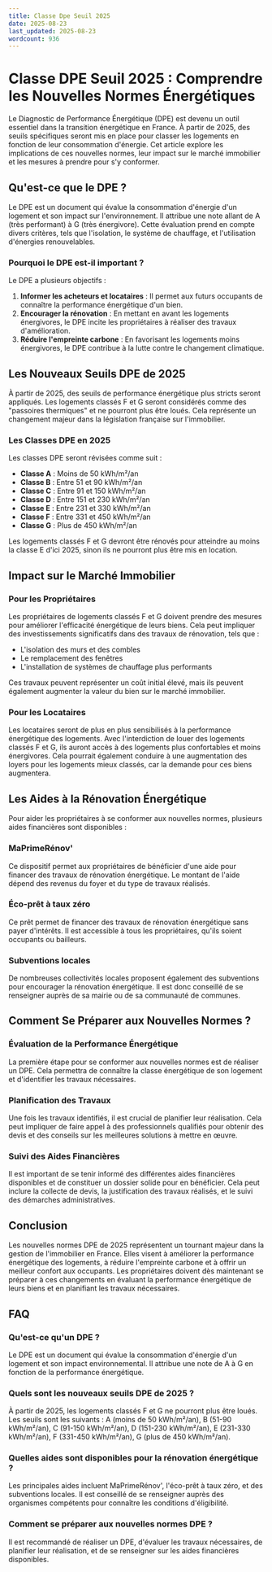 ```yaml
---
title: Classe Dpe Seuil 2025
date: 2025-08-23
last_updated: 2025-08-23
wordcount: 936
---
```


# Classe DPE Seuil 2025 : Comprendre les Nouvelles Normes Énergétiques

Le Diagnostic de Performance Énergétique (DPE) est devenu un outil essentiel dans la transition énergétique en France. À partir de 2025, des seuils spécifiques seront mis en place pour classer les logements en fonction de leur consommation d'énergie. Cet article explore les implications de ces nouvelles normes, leur impact sur le marché immobilier et les mesures à prendre pour s'y conformer.

## Qu'est-ce que le DPE ?

Le DPE est un document qui évalue la consommation d'énergie d'un logement et son impact sur l'environnement. Il attribue une note allant de A (très performant) à G (très énergivore). Cette évaluation prend en compte divers critères, tels que l'isolation, le système de chauffage, et l'utilisation d'énergies renouvelables.

### Pourquoi le DPE est-il important ?

Le DPE a plusieurs objectifs :

1. **Informer les acheteurs et locataires** : Il permet aux futurs occupants de connaître la performance énergétique d'un bien.
2. **Encourager la rénovation** : En mettant en avant les logements énergivores, le DPE incite les propriétaires à réaliser des travaux d'amélioration.
3. **Réduire l'empreinte carbone** : En favorisant les logements moins énergivores, le DPE contribue à la lutte contre le changement climatique.

## Les Nouveaux Seuils DPE de 2025

À partir de 2025, des seuils de performance énergétique plus stricts seront appliqués. Les logements classés F et G seront considérés comme des "passoires thermiques" et ne pourront plus être loués. Cela représente un changement majeur dans la législation française sur l'immobilier.

### Les Classes DPE en 2025

Les classes DPE seront révisées comme suit :

- **Classe A** : Moins de 50 kWh/m²/an
- **Classe B** : Entre 51 et 90 kWh/m²/an
- **Classe C** : Entre 91 et 150 kWh/m²/an
- **Classe D** : Entre 151 et 230 kWh/m²/an
- **Classe E** : Entre 231 et 330 kWh/m²/an
- **Classe F** : Entre 331 et 450 kWh/m²/an
- **Classe G** : Plus de 450 kWh/m²/an

Les logements classés F et G devront être rénovés pour atteindre au moins la classe E d'ici 2025, sinon ils ne pourront plus être mis en location.

## Impact sur le Marché Immobilier

### Pour les Propriétaires

Les propriétaires de logements classés F et G doivent prendre des mesures pour améliorer l'efficacité énergétique de leurs biens. Cela peut impliquer des investissements significatifs dans des travaux de rénovation, tels que :

- L'isolation des murs et des combles
- Le remplacement des fenêtres
- L'installation de systèmes de chauffage plus performants

Ces travaux peuvent représenter un coût initial élevé, mais ils peuvent également augmenter la valeur du bien sur le marché immobilier.

### Pour les Locataires

Les locataires seront de plus en plus sensibilisés à la performance énergétique des logements. Avec l'interdiction de louer des logements classés F et G, ils auront accès à des logements plus confortables et moins énergivores. Cela pourrait également conduire à une augmentation des loyers pour les logements mieux classés, car la demande pour ces biens augmentera.

## Les Aides à la Rénovation Énergétique

Pour aider les propriétaires à se conformer aux nouvelles normes, plusieurs aides financières sont disponibles :

### MaPrimeRénov'

Ce dispositif permet aux propriétaires de bénéficier d'une aide pour financer des travaux de rénovation énergétique. Le montant de l'aide dépend des revenus du foyer et du type de travaux réalisés.

### Éco-prêt à taux zéro

Ce prêt permet de financer des travaux de rénovation énergétique sans payer d'intérêts. Il est accessible à tous les propriétaires, qu'ils soient occupants ou bailleurs.

### Subventions locales

De nombreuses collectivités locales proposent également des subventions pour encourager la rénovation énergétique. Il est donc conseillé de se renseigner auprès de sa mairie ou de sa communauté de communes.

## Comment Se Préparer aux Nouvelles Normes ?

### Évaluation de la Performance Énergétique

La première étape pour se conformer aux nouvelles normes est de réaliser un DPE. Cela permettra de connaître la classe énergétique de son logement et d'identifier les travaux nécessaires.

### Planification des Travaux

Une fois les travaux identifiés, il est crucial de planifier leur réalisation. Cela peut impliquer de faire appel à des professionnels qualifiés pour obtenir des devis et des conseils sur les meilleures solutions à mettre en œuvre.

### Suivi des Aides Financières

Il est important de se tenir informé des différentes aides financières disponibles et de constituer un dossier solide pour en bénéficier. Cela peut inclure la collecte de devis, la justification des travaux réalisés, et le suivi des démarches administratives.

## Conclusion

Les nouvelles normes DPE de 2025 représentent un tournant majeur dans la gestion de l'immobilier en France. Elles visent à améliorer la performance énergétique des logements, à réduire l'empreinte carbone et à offrir un meilleur confort aux occupants. Les propriétaires doivent dès maintenant se préparer à ces changements en évaluant la performance énergétique de leurs biens et en planifiant les travaux nécessaires.

## FAQ

### Qu'est-ce qu'un DPE ?

Le DPE est un document qui évalue la consommation d'énergie d'un logement et son impact environnemental. Il attribue une note de A à G en fonction de la performance énergétique.

### Quels sont les nouveaux seuils DPE de 2025 ?

À partir de 2025, les logements classés F et G ne pourront plus être loués. Les seuils sont les suivants : A (moins de 50 kWh/m²/an), B (51-90 kWh/m²/an), C (91-150 kWh/m²/an), D (151-230 kWh/m²/an), E (231-330 kWh/m²/an), F (331-450 kWh/m²/an), G (plus de 450 kWh/m²/an).

### Quelles aides sont disponibles pour la rénovation énergétique ?

Les principales aides incluent MaPrimeRénov', l'éco-prêt à taux zéro, et des subventions locales. Il est conseillé de se renseigner auprès des organismes compétents pour connaître les conditions d'éligibilité.

### Comment se préparer aux nouvelles normes DPE ?

Il est recommandé de réaliser un DPE, d'évaluer les travaux nécessaires, de planifier leur réalisation, et de se renseigner sur les aides financières disponibles.